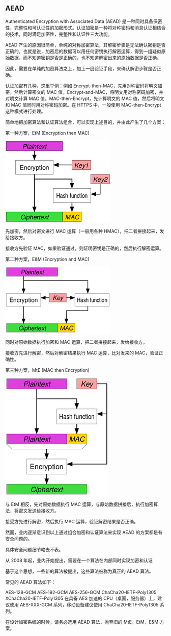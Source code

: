 ## AEAD
Authenticated Encryption with Associated Data (AEAD) 是一种同时具备保密性，完整性和可认证性的加密形式。认证加密是一种将对称密码和消息认证相结合的技术，同时满足加密性，完整性和认证性三大功能。

AEAD 产生的原因很简单，单纯的对称加密算法，其解密步骤是无法确认密钥是否正确的。也就是说，加密后的数据可以用任何密钥执行解密运算，得到一组疑似原始数据，而不知道密钥是否是正确的，也不知道解密出来的原始数据是否正确。

因此，需要在单纯的加密算法之上，加上一层验证手段，来确认解密步骤是否正确。

认证加密有几种，这里举例：例如 Encrypt-then-MAC，先用对称密码将明文加密，然后计算密文的 MAC 值。Encrypt-and-MAC，将明文用对称密码加密，并对明文计算 MAC 值。MAC-then-Encrypt，先计算明文的 MAC 值，然后将明文和 MAC 值同时用对称密码加密。在 HTTPS 中，一般使用 MAC-then-Encrypt 这种模式进行处理。

简单地把加密算法和认证算法组合，可以实现上述目的，并由此产生了几个方案：

第一种方案，EtM (Encryption then MAC)

![avatar](./images/330px-Authenticated_Encryption_EtM.png)

先加密，然后对密文进行 MAC 运算（一般用各种 HMAC），把二者拼接起来，发给接收方。

接收方先验证 MAC，如果验证通过，则证明密钥是正确的，然后执行解密运算。

第二种方案，E&M (Encryption and MAC)

![avatar](images/330px-Authenticated_Encryption_EaM.png)

同时对原始数据执行加密和 MAC 运算，把二者拼接起来，发给接收方。

接收方先进行解密，然后对解密结果执行 MAC 运算，比对发来的 MAC，验证正确性。

第三种方案，MtE (MAC then Encryption)

![avatar](images/Authenticated_Encryption_MtE.png)

与 EtM 相反，先对原始数据执行 MAC 运算，与原始数据拼接后，执行加密算法，将密文发送给接收方。

接受方先进行解密，然后执行 MAC 运算，验证解密结果是否正确。

然而，业内逐渐意识到以上通过组合加密和认证算法来实现 AEAD 的方案都是有安全问题的。

具体安全问题细节略去不表。

从 2008 年起，业内开始提出，需要在一个算法在内部同时实现加密和认证

基于这个思想，一些新的算法被提出，这些算法被称为真正的 AEAD 算法。

常见的 AEAD 算法如下：

AES-128-GCM
AES-192-GCM
AES-256-GCM
ChaCha20-IETF-Poly1305
XChaCha20-IETF-Poly1305
在具备 AES 加速的 CPU（桌面，服务器）上，建议使用 AES-XXX-GCM 系列，移动设备建议使用 ChaCha20-IETF-Poly1305 系列。

在设计加密系统的时候，请务必选用 AEAD 算法，抛弃旧的 MtE，EtM，E&M 方案。
